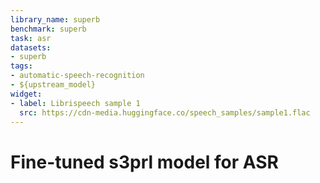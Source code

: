 ```yaml
---
library_name: superb
benchmark: superb
task: asr
datasets:
- superb
tags:
- automatic-speech-recognition
- ${upstream_model}
widget:
- label: Librispeech sample 1
  src: https://cdn-media.huggingface.co/speech_samples/sample1.flac
---
```


# Fine-tuned s3prl model for ASR